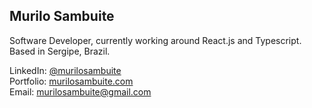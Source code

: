 ## Murilo Sambuite

Software Developer, currently working around React.js and Typescript. <br>
Based in Sergipe, Brazil.

LinkedIn: [@murilosambuite](https://www.linkedin.com/in/murilosambuite/) <br>
Portfolio: [murilosambuite.com](https://www.murilosambuite.com) <br>
Email: [murilosambuite@gmail.com](mailto:murilosambuite@gmail.com)

